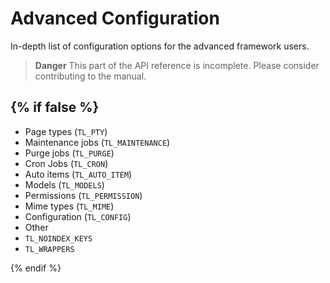 
# Advanced Configuration

In-depth list of configuration options for the advanced framework users.

> **Danger** This part of the API reference is incomplete. Please consider contributing to the manual.


{% if false %}
---

* Page types (`TL_PTY`)
* Maintenance jobs (`TL_MAINTENANCE`)
* Purge jobs (`TL_PURGE`)
* Cron Jobs (`TL_CRON`)
* Auto items (`TL_AUTO_ITEM`)
* Models (`TL_MODELS`)
* Permissions (`TL_PERMISSION`)
* Mime types (`TL_MIME`)
* Configuration (`TL_CONFIG`)
* Other
* `TL_NOINDEX_KEYS`
* `TL_WRAPPERS`

{% endif %}
